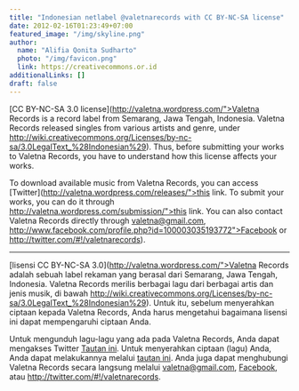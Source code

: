 ```yaml
---
title: "Indonesian netlabel @valetnarecords with CC BY-NC-SA license"
date: 2012-02-16T01:23:49+07:00
featured_image: "/img/skyline.png"
author:
  name: "Alifia Qonita Sudharto"
  photo: "/img/favicon.png"
  link: https://creativecommons.or.id
additionalLinks: []
draft: false
---
```




[CC BY-NC-SA 3.0 license](http://valetna.wordpress.com/">Valetna Records is a record label from Semarang, Jawa Tengah, Indonesia. Valetna Records released singles from various artists and genre, under http://wiki.creativecommons.org/Licenses/by-nc-sa/3.0LegalText_%28Indonesian%29). Thus, before submitting your works to Valetna Records, you have to understand how this license affects your works.

To download available music from Valetna Records, you can access [Twitter](http://valetna.wordpress.com/releases/">this link. To submit your works, you can do it through http://valetna.wordpress.com/submission/">this link. You can also contact Valetna Records directly through valetna@gmail.com, http://www.facebook.com/profile.php?id=100003035193772">Facebook or http://twitter.com/#!/valetnarecords).

***

[lisensi CC BY-NC-SA 3.0](http://valetna.wordpress.com/">Valetna Records adalah sebuah label rekaman yang berasal dari Semarang, Jawa Tengah, Indonesia. Valetna Records merilis berbagai lagu dari berbagai artis dan jenis musik, di bawah http://wiki.creativecommons.org/Licenses/by-nc-sa/3.0LegalText_%28Indonesian%29). Untuk itu, sebelum menyerahkan ciptaan kepada Valetna Records, Anda harus mengetahui bagaimana lisensi ini dapat mempengaruhi ciptaan Anda.

Untuk mengunduh lagu-lagu yang ada pada Valetna Records, Anda dapat mengakses Twitter [Tautan ini](http://valetna.wordpress.com/releases/"). Untuk menyerahkan ciptaan (lagu) Anda, Anda dapat melakukannya melalui [tautan ini](http://valetna.wordpress.com/submission/). Anda juga dapat menghubungi Valetna Records secara langsung melalui valetna@gmail.com, [Facebook](http://www.facebook.com/profile.php?id=100003035193772), atau http://twitter.com/#!/valetnarecords.